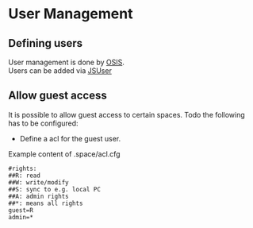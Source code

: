 User Management
===============

Defining users
--------------

User management is done by [OSIS](../OSIS/OSIS.md).  
Users can be added via [JSUser](..MultiNode/AgentController1/ShellCommands/JSUser.md)

Allow guest access
------------------

It is possible to allow guest access to certain spaces. Todo the
following has to be configured:

-   Define a acl for the guest user.

Example content of .space/acl.cfg

```
#rights:
##R: read
##W: write/modify
##S: sync to e.g. local PC
##A: admin rights
##*: means all rights
guest=R
admin=*
```

